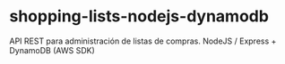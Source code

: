 # shopping-lists-nodejs-dynamodb
API REST para administración de listas de compras. NodeJS / Express + DynamoDB (AWS SDK)
